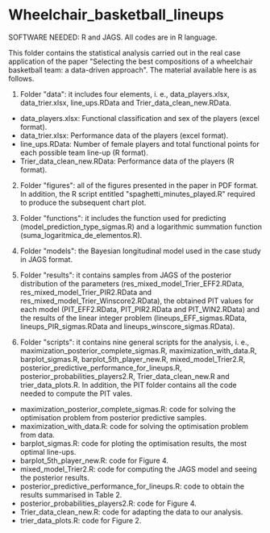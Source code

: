 # Wheelchair_basketball_lineups
SOFTWARE NEEDED: R and JAGS. All codes are in R language.

This folder contains the statistical analysis carried out in the real case application of the paper "Selecting the best compositions of a wheelchair basketball team: a data-driven approach". The material available here is as follows.

1. Folder "data": it includes four elements, i. e., data_players.xlsx, data_trier.xlsx, line_ups.RData and Trier_data_clean_new.RData. 
  * data_players.xlsx: Functional classification and sex of the players (excel format).
  * data_trier.xlsx: Performance data of the players (excel format). 
  * line_ups.RData: Number of female players and total functional points for each possible team line-up (R format).
  * Trier_data_clean_new.RData: Performance data of the players (R format).

2. Folder "figures": all of the figures presented in the paper in PDF format. In addition, the R script entitled "spaghetti_minutes_played.R" required to produce the subsequent chart plot.

3. Folder "functions": it includes the function used for predicting (model_prediction_type_sigmas.R) and a logarithmic summation function (suma_logaritmica_de_elementos.R).

4. Folder "models": the Bayesian longitudinal  model used in the case study in JAGS format.

5. Folder "results": it contains samples from JAGS of the posterior distribution of the parameters (res_mixed_model_Trier_EFF2.RData, res_mixed_model_Trier_PIR2.RData and res_mixed_model_Trier_Winscore2.RData), the obtained PIT values for each model (PIT_EFF2.RData, PIT_PIR2.RData and PIT_WIN2.RData) and the results of the linear integer problem (lineups_EFF_sigmas.RData, lineups_PIR_sigmas.RData and lineups_winscore_sigmas.RData).

6. Folder "scripts": it contains nine general scripts for the analysis, i. e., maximization_posterior_complete_sigmas.R, maximization_with_data.R, barplot_sigmas.R, barplot_5th_player_new.R, mixed_model_Trier2.R, posterior_predictive_performance_for_lineups.R, posterior_probabilities_players2.R, Trier_data_clean_new.R and trier_data_plots.R. In addition, the PIT folder contains all the code needed to compute the PIT vales.
* maximization_posterior_complete_sigmas.R: code for solving the optimisation problem from posterior predictive samples. 
* maximization_with_data.R: code for solving the optimisation problem from data. 
* barplot_sigmas.R: code for ploting the optimisation results, the most optimal line-ups. 
* barplot_5th_player_new.R: code for Figure 4. 
* mixed_model_Trier2.R: code for computing the JAGS model and seeing the posterior results.
* posterior_predictive_performance_for_lineups.R: code to obtain the results summarised in Table 2.
* posterior_probabilities_players2.R: code for Figure 4.
* Trier_data_clean_new.R: code for adapting the data to our analysis.
* trier_data_plots.R: code for Figure 2.
